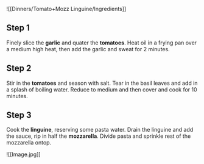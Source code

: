 ![[Dinners/Tomato+Mozz Linguine/Ingredients]]

## Step 1

Finely slice the **garlic** and quater the **tomatoes**. Heat oil in a frying pan over a medium high heat, then add the garlic and sweat for 2 minutes.

## Step 2

Stir in the **tomatoes** and season with salt. Tear in the basil leaves and add in a splash of boiling water. Reduce to medium and then cover and cook for 10 minutes.

## Step 3

Cook the **linguine**, reserving some pasta water. Drain the linguine and add the sauce, rip in half the **mozzarella**. Divide pasta and sprinkle rest of the mozzarella ontop.

![[Image.jpg]]